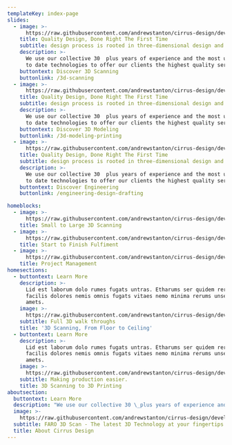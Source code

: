 ```yaml
---
templateKey: index-page
slides:
  - image: >-
      https://raw.githubusercontent.com/andrewstanton/cirrus-design/develop/static/img/slide-temp.jpg
    title: Quality Design, Done Right The First Time
    subtitle: design process is rooted in three-dimensional design and drafting
    description: >-
      We use our collective 30  plus years of experience and the most up 
      to date technologies to offer our clients the highest quality service.
    buttontext: Discover 3D Scanning
    buttonlink: /3d-scanning
  - image: >-
      https://raw.githubusercontent.com/andrewstanton/cirrus-design/develop/static/img/slide-temp.jpg
    title: Quality Design, Done Right The First Time
    subtitle: design process is rooted in three-dimensional design and drafting
    description: >-
      We use our collective 30  plus years of experience and the most up 
      to date technologies to offer our clients the highest quality service.
    buttontext: Discover 3D Modeling
    buttonlink: /3d-modeling-printing
  - image: >-
      https://raw.githubusercontent.com/andrewstanton/cirrus-design/develop/static/img/slide-temp.jpg
    title: Quality Design, Done Right The First Time
    subtitle: design process is rooted in three-dimensional design and drafting
    description: >-
      We use our collective 30  plus years of experience and the most up 
      to date technologies to offer our clients the highest quality service.
    buttontext: Discover Engineering
    buttonlink: /engineering-design-drafting

homeblocks:
  - image: >-
      https://raw.githubusercontent.com/andrewstanton/cirrus-design/develop/static/img/small-large-projects.jpg
    title: Small to Large 3D Scanning
  - image: >-
      https://raw.githubusercontent.com/andrewstanton/cirrus-design/develop/static/img/start-finish.jpg
    title: Start to Finish Fulfiment
  - image: >-
      https://raw.githubusercontent.com/andrewstanton/cirrus-design/develop/static/img/project-management.jpg
    title: Project Management
homesections:
  - buttontext: Learn More
    description: >-
      Lid est laborum dolo rumes fugats untras. Etharums ser quidem rerum
      facilis dolores nemis omnis fugats vitaes nemo minima rerums unsers sadips
      amets.
    image: >-
      https://raw.githubusercontent.com/andrewstanton/cirrus-design/develop/static/img/3d-scanning-floor-ceiling.jpg
    subtitle: Full 3D walk throughs
    title: '3D Scanning, From Floor to Ceiling'
  - buttontext: Learn More
    description: >-
      Lid est laborum dolo rumes fugats untras. Etharums ser quidem rerum
      facilis dolores nemis omnis fugats vitaes nemo minima rerums unsers sadips
      amets.
    image: >-
      https://raw.githubusercontent.com/andrewstanton/cirrus-design/develop/static/img/3d-scanning-3d-printing.jpg
    subtitle: Making production easier.
    title: 3D Scanning to 3D Printing
aboutsection:
  buttontext: Learn More
  description: "We use our collective 30 \_plus years of experience and the most up to date technologies to offer our clients the highest quality service at competitive rates. \_We pride ourselves in being thorough and accurate so that your project is completed correctly and on time. \_Our design process is rooted in three-dimensional design and drafting using either AutoCAD, Solidworks, or Inventor depending on your needs. \_We also use the latest point cloud technology to improve accuracy and facilitate early visualization. The point cloud technology is also an effective means to document existing conditions and even reverse engineer your products.  "
  image: >-
    https://raw.githubusercontent.com/andrewstanton/cirrus-design/develop/static/img/about-cirrus-design.jpg
  subtitle: FARO 3D Scan - The latest 3D Technology at your fingertips
  title: About Cirrus Design
---
```

